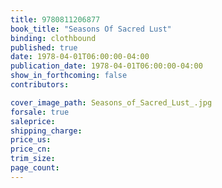 ```yaml
---
title: 9780811206877
book_title: "Seasons Of Sacred Lust"
binding: clothbound
published: true
date: 1978-04-01T06:00:00-04:00
publication_date: 1978-04-01T06:00:00-04:00
show_in_forthcoming: false
contributors:

cover_image_path: Seasons_of_Sacred_Lust_.jpg
forsale: true
saleprice:
shipping_charge:
price_us:
price_cn:
trim_size:
page_count:
---
```


